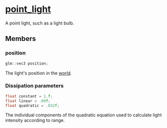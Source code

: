 # [point_light](point_light.hpp)

A point light, such as a light bulb.

## Members

### position

```cpp
glm::vec3 position;
```

The light's position in the [world](../world.md).

### Dissipation parameters

```cpp
float constant = 1.f;
float linear = .09f;
float quadratic = .032f;
```

The individual components of the quadratic equation used to calculate light intensity according to range.
